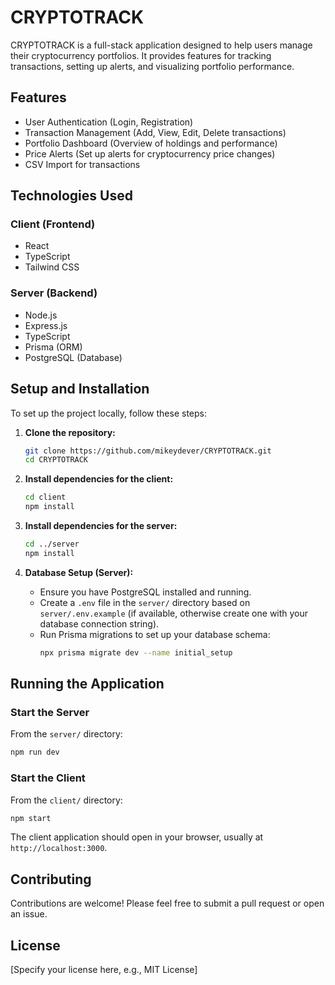 # CRYPTOTRACK

CRYPTOTRACK is a full-stack application designed to help users manage their cryptocurrency portfolios. It provides features for tracking transactions, setting up alerts, and visualizing portfolio performance.

## Features

*   User Authentication (Login, Registration)
*   Transaction Management (Add, View, Edit, Delete transactions)
*   Portfolio Dashboard (Overview of holdings and performance)
*   Price Alerts (Set up alerts for cryptocurrency price changes)
*   CSV Import for transactions

## Technologies Used

### Client (Frontend)

*   React
*   TypeScript
*   Tailwind CSS

### Server (Backend)

*   Node.js
*   Express.js
*   TypeScript
*   Prisma (ORM)
*   PostgreSQL (Database)

## Setup and Installation

To set up the project locally, follow these steps:

1.  **Clone the repository:**
    ```bash
    git clone https://github.com/mikeydever/CRYPTOTRACK.git
    cd CRYPTOTRACK
    ```

2.  **Install dependencies for the client:**
    ```bash
    cd client
    npm install
    ```

3.  **Install dependencies for the server:**
    ```bash
    cd ../server
    npm install
    ```

4.  **Database Setup (Server):**
    *   Ensure you have PostgreSQL installed and running.
    *   Create a `.env` file in the `server/` directory based on `server/.env.example` (if available, otherwise create one with your database connection string).
    *   Run Prisma migrations to set up your database schema:
        ```bash
        npx prisma migrate dev --name initial_setup
        ```

## Running the Application

### Start the Server

From the `server/` directory:

```bash
npm run dev
```

### Start the Client

From the `client/` directory:

```bash
npm start
```

The client application should open in your browser, usually at `http://localhost:3000`.

## Contributing

Contributions are welcome! Please feel free to submit a pull request or open an issue.

## License

[Specify your license here, e.g., MIT License]